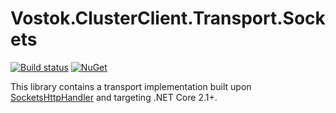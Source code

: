 # Vostok.ClusterClient.Transport.Sockets

[![Build status](https://ci.appveyor.com/api/projects/status/github/vostok/clusterclient.transport.sockets?svg=true&branch=master)](https://ci.appveyor.com/project/vostok/clusterclient.transport.sockets/branch/master)
[![NuGet](https://img.shields.io/nuget/v/Vostok.ClusterClient.Transport.Sockets.svg)](https://www.nuget.org/packages/Vostok.ClusterClient.Transport.Sockets)

This library contains a transport implementation built upon [SocketsHttpHandler](https://docs.microsoft.com/en-us/dotnet/api/system.net.http.socketshttphandler) and targeting .NET Core 2.1+.

